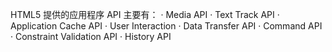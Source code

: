 HTML5 提供的应用程序 API 主要有：
· Media API
· Text Track API
· Application Cache API
· User Interaction
· Data Transfer API
· Command API
· Constraint Validation API
· History API